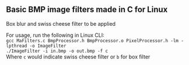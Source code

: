 ## Basic BMP image filters made in C for Linux
Box blur and swiss cheese filter to be applied 

For usage, run the following in Linux CLI:</br>
`gcc MaFilters.c BmpProcessor.h BmpProcessor.o PixelProcessor.h -lm -lpthread -o ImageFilter`</br>
`./ImageFilter -i in.bmp -o out.bmp -f c`</br>
Where `c` would indicate swiss cheese filter or `b` for box filter
